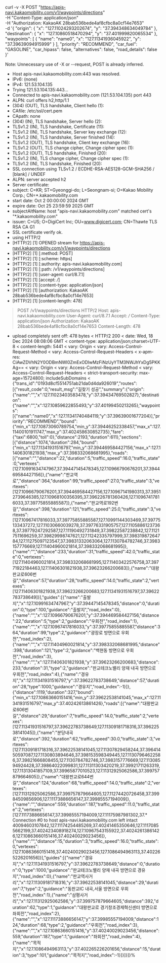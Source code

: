 curl -v -X POST "https://apis-navi.kakaomobility.com/v1/waypoints/directions" \
-H "Content-Type: application/json" \
-H "Authorization: KakaoAK 28bab536bede4af8cfbc8a0cf14e7653" \
-d '{
    "origin": {
        "x": "127.11024293202674",
        "y": "37.394348634049784"
    },
    "destination": {
        "x": "127.10860518470294",
        "y": "37.401999820065534"
    },
    "waypoints": [
        {
            "name": "name0",
            "x": "127.11341936045922",
            "y": "37.39639094915999"
        }
    ],
    "priority": "RECOMMEND",
    "car_fuel": "GASOLINE",
    "car_hipass": false,
    "alternatives": false,
    "road_details": false
}'


Note: Unnecessary use of -X or --request, POST is already inferred.
* Host apis-navi.kakaomobility.com:443 was resolved.
* IPv6: (none)
* IPv4: 121.53.104.135
*   Trying 121.53.104.135:443...
* Connected to apis-navi.kakaomobility.com (121.53.104.135) port 443
* ALPN: curl offers h2,http/1.1
* (304) (OUT), TLS handshake, Client hello (1):
*  CAfile: /etc/ssl/cert.pem
*  CApath: none
* (304) (IN), TLS handshake, Server hello (2):
* TLSv1.2 (IN), TLS handshake, Certificate (11):
* TLSv1.2 (IN), TLS handshake, Server key exchange (12):
* TLSv1.2 (IN), TLS handshake, Server finished (14):
* TLSv1.2 (OUT), TLS handshake, Client key exchange (16):
* TLSv1.2 (OUT), TLS change cipher, Change cipher spec (1):
* TLSv1.2 (OUT), TLS handshake, Finished (20):
* TLSv1.2 (IN), TLS change cipher, Change cipher spec (1):
* TLSv1.2 (IN), TLS handshake, Finished (20):
* SSL connection using TLSv1.2 / ECDHE-RSA-AES128-GCM-SHA256 / [blank] / UNDEF
* ALPN: server accepted h2
* Server certificate:
*  subject: C=KR; ST=Gyeonggi-do; L=Seongnam-si; O=Kakao Mobility Corp.; CN=*.kakaomobility.com
*  start date: Oct  2 00:00:00 2024 GMT
*  expire date: Oct 25 23:59:59 2025 GMT
*  subjectAltName: host "apis-navi.kakaomobility.com" matched cert's "*.kakaomobility.com"
*  issuer: C=US; O=DigiCert Inc; OU=www.digicert.com; CN=Thawte TLS RSA CA G1
*  SSL certificate verify ok.
* using HTTP/2
* [HTTP/2] [1] OPENED stream for https://apis-navi.kakaomobility.com/v1/waypoints/directions
* [HTTP/2] [1] [:method: POST]
* [HTTP/2] [1] [:scheme: https]
* [HTTP/2] [1] [:authority: apis-navi.kakaomobility.com]
* [HTTP/2] [1] [:path: /v1/waypoints/directions]
* [HTTP/2] [1] [user-agent: curl/8.7.1]
* [HTTP/2] [1] [accept: */*]
* [HTTP/2] [1] [content-type: application/json]
* [HTTP/2] [1] [authorization: KakaoAK 28bab536bede4af8cfbc8a0cf14e7653]
* [HTTP/2] [1] [content-length: 478]
> POST /v1/waypoints/directions HTTP/2
> Host: apis-navi.kakaomobility.com
> User-Agent: curl/8.7.1
> Accept: */*
> Content-Type: application/json
> Authorization: KakaoAK 28bab536bede4af8cfbc8a0cf14e7653
> Content-Length: 478
> 
* upload completely sent off: 478 bytes
< HTTP/2 200 
< date: Wed, 18 Dec 2024 08:08:06 GMT
< content-type: application/json;charset=UTF-8
< content-length: 5441
< vary: Origin
< vary: Access-Control-Request-Method
< vary: Access-Control-Request-Headers
< x-apm-res: CiAwZDVhN2Y0ODBmNWI0ZmExODIwMzFiNzUyYTM3NWJhYxDg5PKKAg==
< vary: Origin
< vary: Access-Control-Request-Method
< vary: Access-Control-Request-Headers
< strict-transport-security: max-age=15724800; includeSubDomains
< 
{"trans_id":"0193d8cf5514751ab21da0d4da926019","routes":[{"result_code":0,"result_msg":"길찾기 성공","summary":{"origin":{"name":"","x":127.11023403583478,"y":37.39434769502827},"destination":{"name":"","x":127.10859622855493,"y":37.40199450213265},"waypoints":[{"name":"name0","x":127.11341740484119,"y":37.39639001677204}],"priority":"RECOMMEND","bound":{"min_x":127.10873060789754,"min_y":37.39446252338457,"max_x":127.11400101911747,"max_y":37.402458630852735},"fare":{"taxi":6800,"toll":0},"distance":2193,"duration":611},"sections":[{"distance":1074,"duration":284,"bound":{"min_x":127.11341931516797,"min_y":37.394469584427156,"max_x":127.11406301821938,"max_y":37.398332068681995},"roads":[{"name":"","distance":22,"duration":5,"traffic_speed":16.0,"traffic_state":0,"vertexes":[127.10991634747967,37.39447145478345,127.10966790676201,37.394469584427156]},{"name":"판교역로","distance":364,"duration":99,"traffic_speed":27.0,"traffic_state":3,"vertexes":[127.10966790676201,37.394469584427156,127.10967141980313,37.39512739646385,127.10968100356395,37.396226781360426,127.10967417816033,37.39775855885587]},{"name":"판교역로192번길","distance":398,"duration":121,"traffic_speed":25.0,"traffic_state":3,"vertexes":[127.10967417816033,37.39775855885587,127.10991144303469,37.39775133437272,127.11030660039278,37.39776331905757,127.11058861237368,37.39779247292587,127.11190492731849,37.39822587238842,127.11217511696259,37.39829998747621,127.11242335797999,37.39831987264784,127.11275097123547,37.39831332063064,127.1130784782746,37.3983157776669,127.11404960021814,37.398332068681995]},{"name":"","distance":233,"duration":31,"traffic_speed":42.0,"traffic_state":0,"vertexes":[127.11404960021814,37.398332068681995,127.11403422576758,37.39771922184463,127.11406301821938,37.39623266200683]},{"name":"대왕판교로606번길","distance":57,"duration":28,"traffic_speed":14.0,"traffic_state":2,"vertexes":[127.11406301821938,37.39623266200683,127.11341931516797,37.39622783738649]}],"guides":[{"name":"출발지","x":127.10991634747967,"y":37.39447145478345,"distance":0,"duration":0,"type":100,"guidance":"출발지","road_index":0},{"name":"","x":127.10966790676201,"y":37.394469584427156,"distance":22,"duration":5,"type":2,"guidance":"우회전","road_index":1},{"name":"","x":127.10967417816033,"y":37.39775855885587,"distance":364,"duration":99,"type":2,"guidance":"광장로 방면으로 우회전","road_index":2},{"name":"","x":127.11404960021814,"y":37.398332068681995,"distance":398,"duration":121,"type":2,"guidance":"백현동 방면으로 우회전","road_index":3},{"name":"","x":127.11406301821938,"y":37.39623266200683,"distance":233,"duration":31,"type":2,"guidance":"판교테크노밸리 양재 내곡 방면으로 우회전","road_index":4},{"name":"경유지","x":127.11341931516797,"y":37.39622783738649,"distance":57,"duration":28,"type":1000,"guidance":"경유지","road_index":-1}]},{"distance":1119,"duration":327,"bound":{"min_x":127.10863660151416,"min_y":37.39622538141045,"max_x":127.11341931516797,"max_y":37.40242613861426},"roads":[{"name":"대왕판교로606번길","distance":29,"duration":7,"traffic_speed":14.0,"traffic_state":2,"vertexes":[127.11341931516797,37.39622783738649,127.11309181718316,37.39622538141045]},{"name":"분당내곡로","distance":392,"duration":62,"traffic_speed":30.0,"traffic_state":3,"vertexes":[127.11309181718316,37.39622538141045,127.11307829458244,37.39641450597087,127.1130803894646,37.398153598349445,127.11307964622586,37.39821666808455,127.1130784782746,37.3983157776669,127.11308594924428,37.39864022099831,127.11311303420219,37.39921711263319,127.11313041857109,37.39965877010523,127.11312925062586,37.399757879664605]},{"name":"대왕판교로644번길","distance":124,"duration":68,"traffic_speed":14.0,"traffic_state":2,"vertexes":[127.11312925062586,37.399757879664605,127.11274420726458,37.39984509856906,127.11173886656147,37.39985557194009]},{"name":"","distance":559,"duration":187,"traffic_speed":11.0,"traffic_state":2,"vertexes":[127.11173886656147,37.39985557194009,127.11175987981302,37.* Connection #0 to host apis-navi.kakaomobility.com left intact
40094603107842,127.11174254485269,37.40241465350646,127.11170855662199,37.402423408918274,127.10967543155922,37.40242613861426,127.10863660151416,37.40240029023456]},{"name":"","distance":15,"duration":3,"traffic_speed":16.0,"traffic_state":0,"vertexes":[127.10863660151416,37.40240029023456,127.1086494963113,37.402265226201656]}],"guides":[{"name":"경유지","x":127.11341931516797,"y":37.39622783738649,"distance":0,"duration":0,"type":1000,"guidance":"판교테크노밸리 양재 내곡 방면으로 경유지","road_index":0},{"name":"판교역사거리","x":127.11309181718316,"y":37.39622538141045,"distance":29,"duration":7,"type":2,"guidance":"동판교IC 내곡,서울 방면으로 우회전","road_index":1},{"name":"삼평사거리","x":127.11312925062586,"y":37.399757879664605,"distance":392,"duration":62,"type":1,"guidance":"대왕판교로 경기창조경제혁신센터 방면으로 좌회전","road_index":2},{"name":"","x":127.11173886656147,"y":37.39985557194009,"distance":124,"duration":68,"type":2,"guidance":"우회전","road_index":3},{"name":"","x":127.10863660151416,"y":37.40240029023456,"distance":559,"duration":187,"type":1,"guidance":"좌회전","road_index":4},{"name":"목적지","x":127.1086494963113,"y":37.402265226201656,"distance":15,"duration":3,"type":101,"guidance":"목적지","road_index":-1}]}]}]}%      
